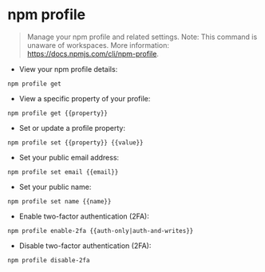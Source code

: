 # npm profile

> Manage your npm profile and related settings.
> Note: This command is unaware of workspaces.
> More information: <https://docs.npmjs.com/cli/npm-profile>.

- View your npm profile details:

`npm profile get`

- View a specific property of your profile:

`npm profile get {{property}}`

- Set or update a profile property:

`npm profile set {{property}} {{value}}`

- Set your public email address:

`npm profile set email {{email}}`

- Set your public name:

`npm profile set name {{name}}`

- Enable two-factor authentication (2FA):

`npm profile enable-2fa {{auth-only|auth-and-writes}}`

- Disable two-factor authentication (2FA):

`npm profile disable-2fa`
